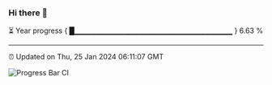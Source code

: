 ### Hi there 👋

⏳ Year progress { █▁▁▁▁▁▁▁▁▁▁▁▁▁▁▁▁▁▁▁▁▁▁▁▁▁▁▁▁▁ } 6.63 %

---

⏰ Updated on Thu, 25 Jan 2024 06:11:07 GMT

![Progress Bar CI](https://github.com/Shyam-Makwana/GitHub-Actions-Demo/workflows/Progress%20Bar%20CI/badge.svg)
